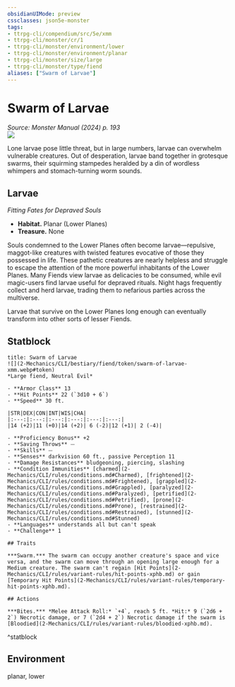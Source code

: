 ```yaml
---
obsidianUIMode: preview
cssclasses: json5e-monster
tags:
- ttrpg-cli/compendium/src/5e/xmm
- ttrpg-cli/monster/cr/1
- ttrpg-cli/monster/environment/lower
- ttrpg-cli/monster/environment/planar
- ttrpg-cli/monster/size/large
- ttrpg-cli/monster/type/fiend
aliases: ["Swarm of Larvae"]
---
```

# Swarm of Larvae
*Source: Monster Manual (2024) p. 193*  
![](2-Mechanics/CLI/bestiary/fiend/img/larvae.webp#right)

Lone larvae pose little threat, but in large numbers, larvae can overwhelm vulnerable creatures. Out of desperation, larvae band together in grotesque swarms, their squirming stampedes heralded by a din of wordless whimpers and stomach-turning worm sounds.

## Larvae

*Fitting Fates for Depraved Souls*

- **Habitat.** Planar (Lower Planes)  
- **Treasure.** None  

Souls condemned to the Lower Planes often become larvae—repulsive, maggot-like creatures with twisted features evocative of those they possessed in life. These pathetic creatures are nearly helpless and struggle to escape the attention of the more powerful inhabitants of the Lower Planes. Many Fiends view larvae as delicacies to be consumed, while evil magic-users find larvae useful for depraved rituals. Night hags frequently collect and herd larvae, trading them to nefarious parties across the multiverse.

Larvae that survive on the Lower Planes long enough can eventually transform into other sorts of lesser Fiends.

## Statblock

```ad-statblock
title: Swarm of Larvae
![](2-Mechanics/CLI/bestiary/fiend/token/swarm-of-larvae-xmm.webp#token)
*Large fiend, Neutral Evil*

- **Armor Class** 13 
- **Hit Points** 22 (`3d10 + 6`) 
- **Speed** 30 ft.

|STR|DEX|CON|INT|WIS|CHA|
|:---:|:---:|:---:|:---:|:---:|:---:|
|14 (+2)|11 (+0)|14 (+2)| 6 (-2)|12 (+1)| 2 (-4)|

- **Proficiency Bonus** +2
- **Saving Throws** ⏤
- **Skills** ⏤
- **Senses** darkvision 60 ft., passive Perception 11
- **Damage Resistances** bludgeoning, piercing, slashing
- **Condition Immunities** [charmed](2-Mechanics/CLI/rules/conditions.md#Charmed), [frightened](2-Mechanics/CLI/rules/conditions.md#Frightened), [grappled](2-Mechanics/CLI/rules/conditions.md#Grappled), [paralyzed](2-Mechanics/CLI/rules/conditions.md#Paralyzed), [petrified](2-Mechanics/CLI/rules/conditions.md#Petrified), [prone](2-Mechanics/CLI/rules/conditions.md#Prone), [restrained](2-Mechanics/CLI/rules/conditions.md#Restrained), [stunned](2-Mechanics/CLI/rules/conditions.md#Stunned)
- **Languages** understands all but can't speak
- **Challenge** 1

## Traits

***Swarm.*** The swarm can occupy another creature's space and vice versa, and the swarm can move through an opening large enough for a Medium creature. The swarm can't regain [Hit Points](2-Mechanics/CLI/rules/variant-rules/hit-points-xphb.md) or gain [Temporary Hit Points](2-Mechanics/CLI/rules/variant-rules/temporary-hit-points-xphb.md).

## Actions

***Bites.*** *Melee Attack Roll:* `+4`, reach 5 ft. *Hit:* 9 (`2d6 + 2`) Necrotic damage, or 7 (`2d4 + 2`) Necrotic damage if the swarm is [Bloodied](2-Mechanics/CLI/rules/variant-rules/bloodied-xphb.md).
```
^statblock

## Environment

planar, lower